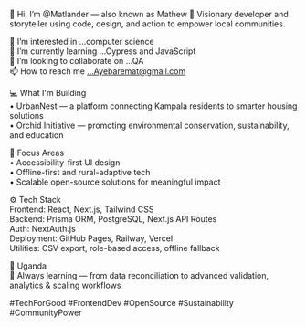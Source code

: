 👋 Hi, I’m @Matlander — also known as Mathew 
🌱 Visionary developer and storyteller using code, design, and action to empower local communities.

👀 I’m interested in ...computer science  
🌱 I’m currently learning ...Cypress and JavaScript  
💞️ I’m looking to collaborate on ...QA  
📫 How to reach me ...Ayebaremat@gmail.com

💻 What I'm Building  
• UrbanNest — a platform connecting Kampala residents to smarter housing solutions  
• Orchid Initiative — promoting environmental conservation, sustainability, and education  

🎯 Focus Areas  
• Accessibility-first UI design  
• Offline-first and rural-adaptive tech  
• Scalable open-source solutions for meaningful impact

⚙️ Tech Stack  
Frontend: React, Next.js, Tailwind CSS  
Backend: Prisma ORM, PostgreSQL, Next.js API Routes  
Auth: NextAuth.js  
Deployment: GitHub Pages, Railway, Vercel  
Utilities: CSV export, role-based access, offline fallback

📍  Uganda  
🧠 Always learning — from data reconciliation to advanced validation, analytics & scaling workflows


#TechForGood #FrontendDev #OpenSource #Sustainability #CommunityPower
